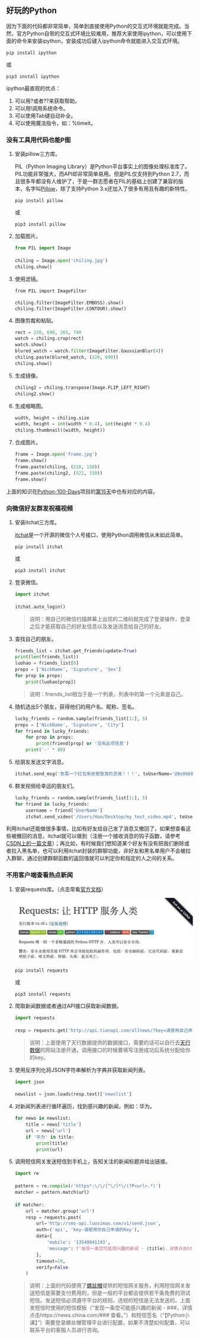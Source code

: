 ## 好玩的Python

因为下面的代码都非常简单，简单到直接使用Python的交互式环境就能完成。当然，官方Python自带的交互式环境比较难用，推荐大家使用ipython，可以使用下面的命令来安装ipython，安装成功后键入ipython命令就能进入交互式环境。

```Shell
pip install ipython
```

或

```Shell
pip3 install ipython
```

ipython最直观的优点：

1. 可以用?或者??来获取帮助。
2. 可以用!调用系统命令。
3. 可以使用Tab键自动补全。
4. 可以使用魔法指令，如：%timeit。

### 没有工具用代码也能P图

1. 安装pillow三方库。

   PIL（Python Imaging Library）是Python平台事实上的图像处理标准库了。PIL功能非常强大，而API却非常简单易用。但是PIL仅支持到Python 2.7，而且很多年都没有人维护了，于是一群志愿者在PIL的基础上创建了兼容的版本，名字叫[Pillow](https://github.com/python-pillow/Pillow)，除了支持Python 3.x还加入了很多有用且有趣的新特性。

   ```Shell
   pip install pillow
   ```

   或

   ```Shell
   pip3 install pillow
   ```

2. 加载图片。

   ```Python
   from PIL import Image
   
   chiling = Image.open('chiling.jpg')
   chiling.show()
   ```

3. 使用滤镜。

   ```Shell
   from PIL import ImageFilter
   
   chiling.filter(ImageFilter.EMBOSS).show()
   chiling.filter(ImageFilter.CONTOUR).show()
   ```

4. 图像剪裁和粘贴。

   ```Python
   rect = 220, 690, 265, 740 
   watch = chiling.crop(rect)
   watch.show()
   blured_watch = watch.filter(ImageFilter.GaussianBlur(4))
   chiling.paste(blured_watch, (220, 690))
   chiling.show()
   ```

5. 生成镜像。

   ```Python
   chiling2 = chiling.transpose(Image.FLIP_LEFT_RIGHT)
   chiling2.show()
   ```

6. 生成缩略图。

   ```Python
   width, height = chiling.size
   width, height = int(width * 0.4), int(height * 0.4)
   chiling.thumbnail((width, height))
   ```

7. 合成图片。

   ```Python
   frame = Image.open('frame.jpg')
   frame.show()
   frame.paste(chiling, (210, 150))
   frame.paste(chiling2, (522, 150))
   frame.show()
   ```

上面的知识在[Python-100-Days](https://github.com/jackfrued/Python-100-Days)项目的[第15天](<https://github.com/jackfrued/Python-100-Days/blob/master/Day01-15/15.%E5%9B%BE%E5%83%8F%E5%92%8C%E5%8A%9E%E5%85%AC%E6%96%87%E6%A1%A3%E5%A4%84%E7%90%86.md>)中也有对应的内容。

### 向微信好友群发祝福视频

1. 安装itchat三方库。

   [itchat](<https://itchat.readthedocs.io/zh/latest/>)是一个开源的微信个人号接口，使用Python调用微信从未如此简单。

   ```Shell
   pip install itchat
   ```

   或

   ```Shell
   pip3 install itchat
   ```

2. 登录微信。

   ```Python
   import itchat
   
   itchat.auto_login()
   ```

   > 说明：用自己的微信扫描屏幕上出现的二维码就完成了登录操作，登录之后才能获取自己的好友信息以及发送消息给自己的好友。

3. 查找自己的朋友。

   ```Python
   friends_list = itchat.get_friends(update=True)
   print(len(friends_list))
   luohao = friends_list[0]
   props = ['NickName', 'Signature', 'Sex']
   for prop in props:
       print(luohao[prop])
   ```

   > 说明：friends_list相当于是一个列表，列表中的第一个元素是自己。

4. 随机选出5个朋友，获得他们的用户名、昵称、签名。

   ```Python
   lucky_friends = random.sample(friends_list[1:], 5) 
   props = ['NickName', 'Signature', 'City']
   for friend in lucky_friends:
       for prop in props:
           print(friend[prop] or '没有此项信息')    
       print('-' * 80)
   ```

5. 给朋友发送文字消息。

   ```Python
   itchat.send_msg('急需一个红包来拯救堕落的灵魂！！！', toUserName='@8e06606db03f0e28d0ff884083f727e6')
   ```

6. 群发视频给幸运的朋友们。

   ```Python
   lucky_friends = random.sample(friends_list[1:], 5) 
   for friend in lucky_friends:
       username = friend['UserName']
       itchat.send_video('/Users/Hao/Desktop/my_test_video.mp4', toUserName=username)
   ```

利用itchat还能做很多事情，比如有好友给自己发了消息又撤回了，如果想查看这些被撤回的消息，itchat就可以做到（注册一个接收消息的钩子函数，请参考[CSDN上的一篇文章](<https://blog.csdn.net/enweitech/article/details/79585043>)）；再比如，有时候我们想知道某个好友有没有把我们删除或者拉入黑名单，也可以利用itchat封装的群聊功能，非好友和黑名单用户不会被拉入群聊，通过创建群聊函数的返回值就可以判定你和指定的人之间的关系。

### 不用客户端查看热点新闻

1. 安装requests库。（点击常看[官方文档](<https://2.python-requests.org/zh_CN/latest/>)）

   ![](res/requests.png)

   ```Shell
   pip install requests
   ```

   或

   ```Shell
   pip3 install requests
   ```

2. 爬取新闻数据或者通过API接口获取新闻数据。

   ```Python
   import requests
   
   resp = requests.get('http://api.tianapi.com/allnews/?key=请使用自己申请的Key&col=7&num=50')
   ```

   > 说明：上面使用了天行数据提供的数据接口，需要的话可以自行去[天行数据](<https://www.tianapi.com/>)的网站注册开通，调用接口的时候要填写注册成功后系统分配给你的key。

3. 使用反序列化将JSON字符串解析为字典并获取新闻列表。

   ```Python
   import json
   
   newslist = json.loads(resp.text)['newslist']
   ```

4. 对新闻列表进行循环遍历，找到感兴趣的新闻，例如：华为。

   ```Python
   for news in newslist:
       title = news['title']
       url = news['url']
       if '华为' in title:
           print(title)
           print(url)
   ```

5. 调用短信网关发送短信到手机上，告知关注的新闻标题并给出链接。

   ```Python
   import re
   
   pattern = re.compile(r'https*:\/\/[^\/]*\/(?P<url>.*)') 
   matcher = pattern.match(url)
   
   if matcher:
       url = matcher.group('url')
       resp = requests.post(
           url='http://sms-api.luosimao.com/v1/send.json',
           auth=('api', 'key-请使用你自己申请的Key'),
           data={
               'mobile': '13548041193',
               'message': f'发现一条您可能感兴趣的新闻 - {title}，详情点击https://news.china.com/{url} 查看。【Python小课】'
           },
           timeout=10,
           verify=False
       )
   ```

   > 说明：上面的代码使用了[螺丝帽](<https://luosimao.com/>)提供的短信网关服务，利用短信网关发送短信是需要支付费用的，但是一般的平台都会提供若干条免费的测试短信。发送短信必须遵守平台的规则，违规的短信是无法发送的。上面发短信时使用的短信模板（“发现一条您可能感兴趣的新闻 - ###，详情点击https://news.china.com/### 查看。”）和短信签名（“【Python小课】”）需要登录螺丝帽管理平台进行配置，如果不清楚如何配置，可以联系平台的客服人员进行咨询。

